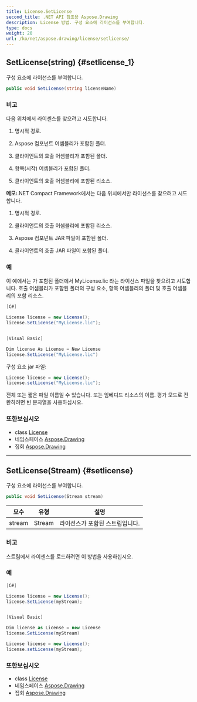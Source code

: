 ```yaml
---
title: License.SetLicense
second_title: .NET API 참조용 Aspose.Drawing
description: License 방법. 구성 요소에 라이선스를 부여합니다.
type: docs
weight: 20
url: /ko/net/aspose.drawing/license/setlicense/
---
```

## SetLicense(string) {#setlicense_1}

구성 요소에 라이선스를 부여합니다.

```csharp
public void SetLicense(string licenseName)
```

### 비고

다음 위치에서 라이센스를 찾으려고 시도합니다.

1. 명시적 경로.

2. Aspose 컴포넌트 어셈블리가 포함된 폴더.

3. 클라이언트의 호출 어셈블리가 포함된 폴더.

4. 항목(시작) 어셈블리가 포함된 폴더.

5. 클라이언트의 호출 어셈블리에 포함된 리소스.

**메모:**.NET Compact Framework에서는 다음 위치에서만 라이선스를 찾으려고 시도합니다.

1. 명시적 경로.

2. 클라이언트의 호출 어셈블리에 포함된 리소스.

2. Aspose 컴포넌트 JAR 파일이 포함된 폴더.

3. 클라이언트의 호출 JAR 파일이 포함된 폴더.

### 예

이 예에서는 가 포함된 폴더에서 MyLicense.lic 라는 라이선스 파일을 찾으려고 시도합니다. 호출 어셈블리가 포함된 폴더의 구성 요소, 항목 어셈블리의 폴더 및 호출 어셈블리의 포함 리소스.

```csharp
[C#]

License license = new License();
license.SetLicense("MyLicense.lic");


[Visual Basic]

Dim license As License = New License
license.SetLicense("MyLicense.lic")
```

구성 요소 jar 파일:

```csharp
License license = new License();
license.setLicense("MyLicense.lic");
```

전체 또는 짧은 파일 이름일 수 있습니다. 또는 임베디드 리소스의 이름. 평가 모드로 전환하려면 빈 문자열을 사용하십시오.

### 또한보십시오

* class [License](../)
* 네임스페이스 [Aspose.Drawing](../../license/)
* 집회 [Aspose.Drawing](../../../)

---

## SetLicense(Stream) {#setlicense}

구성 요소에 라이선스를 부여합니다.

```csharp
public void SetLicense(Stream stream)
```

| 모수 | 유형 | 설명 |
| --- | --- | --- |
| stream | Stream | 라이선스가 포함된 스트림입니다. |

### 비고

스트림에서 라이센스를 로드하려면 이 방법을 사용하십시오.

### 예

```csharp
[C#]

License license = new License();
license.SetLicense(myStream);


[Visual Basic]

Dim license as License = new License
license.SetLicense(myStream)

License license = new License();
license.setLicense(myStream);
```

### 또한보십시오

* class [License](../)
* 네임스페이스 [Aspose.Drawing](../../license/)
* 집회 [Aspose.Drawing](../../../)


